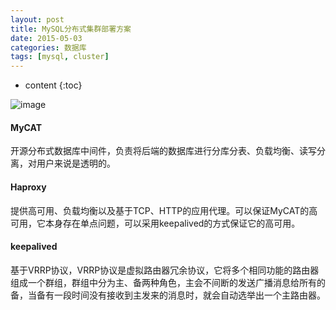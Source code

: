 ```yaml
---
layout: post
title: MySQL分布式集群部署方案
date: 2015-05-03
categories: 数据库
tags: [mysql, cluster]
---
```


* content
{:toc}

![image](http://www.2cto.com/uploadfile/Collfiles/20170818/20170818103343279.jpg)

#### MyCAT

开源分布式数据库中间件，负责将后端的数据库进行分库分表、负载均衡、读写分离，对用户来说是透明的。

#### Haproxy

提供高可用、负载均衡以及基于TCP、HTTP的应用代理。可以保证MyCAT的高可用，它本身存在单点问题，可以采用keepalived的方式保证它的高可用。

#### keepalived

基于VRRP协议，VRRP协议是虚拟路由器冗余协议，它将多个相同功能的路由器组成一个群组，群组中分为主、备两种角色，主会不间断的发送广播消息给所有的备，当备有一段时间没有接收到主发来的消息时，就会自动选举出一个主路由器。